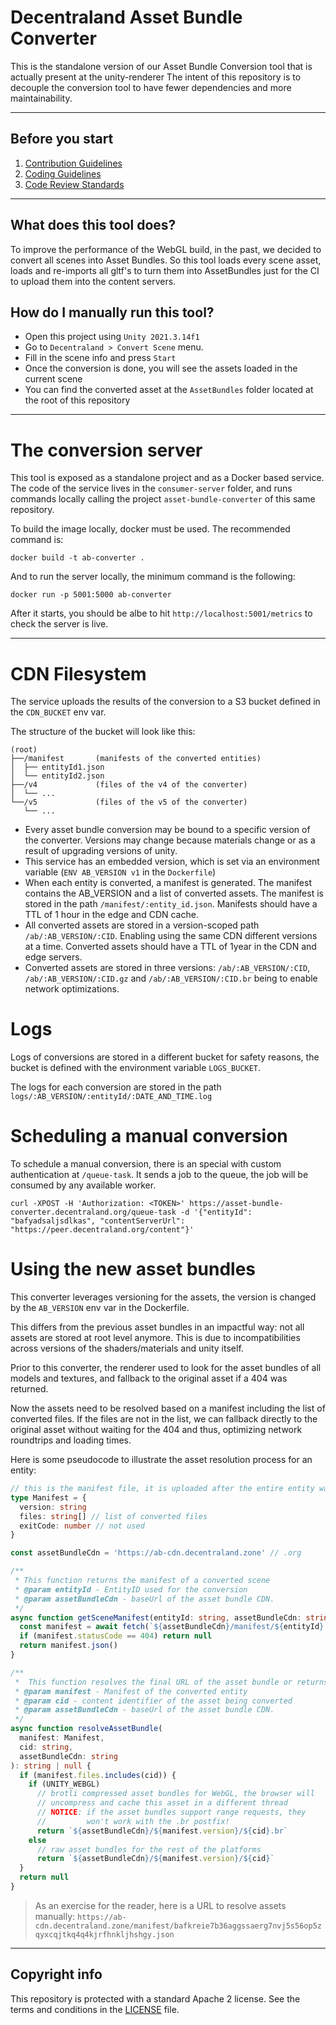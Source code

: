 
# Decentraland Asset Bundle Converter

This is the standalone version of our Asset Bundle Conversion tool that is actually present at the unity-renderer
The intent of this repository is to decouple the conversion tool to have fewer dependencies and more maintainability.

--- 

## Before you start

1. [Contribution Guidelines](.github/CONTRIBUTING.md)
2. [Coding Guidelines](docs/style-guidelines.md)
3. [Code Review Standards](docs/code-review-standards.md)

---

## What does this tool does?

To improve the performance of the WebGL build, in the past, we decided to convert all scenes into Asset Bundles.
So this tool loads every scene asset, loads and re-imports all gltf's to turn them into AssetBundles just for the CI to upload them into the content servers.

## How do I manually run this tool?

- Open this project using `Unity 2021.3.14f1`
- Go to `Decentraland > Convert Scene` menu.
- Fill in the scene info and press `Start`
- Once the conversion is done, you will see the assets loaded in the current scene
- You can find the converted asset at the `AssetBundles` folder located at the root of this repository

---

# The conversion server

This tool is exposed as a standalone project and as a Docker based service. The code of the service lives in the `consumer-server` folder, and runs commands locally calling the project `asset-bundle-converter` of this same repository.

To build the image locally, docker must be used. The recommended command is:

```
docker build -t ab-converter .
```

And to run the server locally, the minimum command is the following:

```
docker run -p 5001:5000 ab-converter
```

After it starts, you should be albe to hit `http://localhost:5001/metrics` to check the server is live.

---

# CDN Filesystem

The service uploads the results of the conversion to a S3 bucket defined in the `CDN_BUCKET` env var.

The structure of the bucket will look like this:

```
(root)
├──/manifest       (manifests of the converted entities)
│  ├── entityId1.json
│  └── entityId2.json
├──/v4             (files of the v4 of the converter)
│  └── ... 
└──/v5             (files of the v5 of the converter)
   └── ... 
```

- Every asset bundle conversion may be bound to a specific version of the converter. Versions may change because materials change or as a result of upgrading versions of unity.
- This service has an embedded version, which is set via an environment variable (`ENV AB_VERSION v1` in the `Dockerfile`)
- When each entity is converted, a manifest is generated. The manifest contains the AB_VERSION and a list of converted assets. The manifest is stored in the path `/manifest/:entity_id.json`. Manifests should have a TTL of 1 hour in the edge and CDN cache.
- All converted assets are stored in a version-scoped path `/ab/:AB_VERSION/:CID`. Enabling using the same CDN different versions at a time. Converted assets should have a TTL of 1year in the CDN and edge servers.
- Converted assets are stored in three versions: `/ab/:AB_VERSION/:CID`, `/ab/:AB_VERSION/:CID.gz` and `/ab/:AB_VERSION/:CID.br` being to enable network optimizations.

# Logs

Logs of conversions are stored in a different bucket for safety reasons, the bucket is defined with the environment variable `LOGS_BUCKET`.

The logs for each conversion are stored in the path `logs/:AB_VERSION/:entityId/:DATE_AND_TIME.log`

# Scheduling a manual conversion

To schedule a manual conversion, there is an special with custom authentication at `/queue-task`. It sends a job to the queue, the job will be consumed by any available worker.

```
curl -XPOST -H 'Authorization: <TOKEN>' https://asset-bundle-converter.decentraland.org/queue-task -d '{"entityId": "bafyadsaljsdlkas", "contentServerUrl": "https://peer.decentraland.org/content"}'  
```

# Using the new asset bundles

This converter leverages versioning for the assets, the version is changed by the `AB_VERSION` env var in the Dockerfile.

This differs from the previous asset bundles in an impactful way: not all assets are stored at root level anymore. This is due to incompatibilities across versions of the shaders/materials and unity itself.

Prior to this converter, the renderer used to look for the asset bundles of all models and textures, and fallback to the original asset if a 404 was returned.

Now the assets need to be resolved based on a manifest including the list of converted files. If the files are not in the list, we can fallback directly to the original asset without waiting for the 404 and thus, optimizing network roundtrips and loading times.

Here is some pseudocode to illustrate the asset resolution process for an entity:

```typescript
// this is the manifest file, it is uploaded after the entire entity was uplodaded.
type Manifest = {
  version: string
  files: string[] // list of converted files
  exitCode: number // not used
}

const assetBundleCdn = 'https://ab-cdn.decentraland.zone' // .org

/**
 * This function returns the manifest of a converted scene
 * @param entityId - EntityID used for the conversion
 * @param assetBundleCdn - baseUrl of the asset bundle CDN. 
 */
async function getSceneManifest(entityId: string, assetBundleCdn: string): Manifest | null = {
  const manifest = await fetch(`${assetBundleCdn}/manifest/${entityId}.json`)
  if (manifest.statusCode == 404) return null
  return manifest.json()
}

/**
 *  This function resolves the final URL of the asset bundle or returns null if it was not converted
 * @param manifest - Manifest of the converted entity
 * @param cid - content identifier of the asset being converted
 * @param assetBundleCdn - baseUrl of the asset bundle CDN.
 */
async function resolveAssetBundle(
  manifest: Manifest,
  cid: string,
  assetBundleCdn: string
): string | null {
  if (manifest.files.includes(cid)) {
    if (UNITY_WEBGL)
      // brotli compressed asset bundles for WebGL, the browser will
      // uncompress and cache this asset in a different thread
      // NOTICE: if the asset bundles support range requests, they
      //         won't work with the .br postfix!
      return `${assetBundleCdn}/${manifest.version}/${cid}.br`
    else
      // raw asset bundles for the rest of the platforms
      return `${assetBundleCdn}/${manifest.version}/${cid}`
  }
  return null
}
```

> As an exercise for the reader, here is a URL to resolve assets manually: `https://ab-cdn.decentraland.zone/manifest/bafkreie7b36aggssaerg7nvj5s56op5zqyxcqjtkq4q4kjrfhnkljhshgy.json`

---

## Copyright info

This repository is protected with a standard Apache 2 license. See the terms and conditions in
the [LICENSE](https://github.com/decentraland/unity-renderer/blob/master/LICENSE) file.



